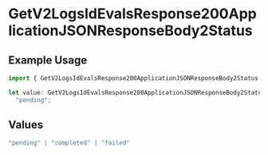 # GetV2LogsIdEvalsResponse200ApplicationJSONResponseBody2Status

## Example Usage

```typescript
import { GetV2LogsIdEvalsResponse200ApplicationJSONResponseBody2Status } from "orq-poc-typescript-multi-env-version/models/operations";

let value: GetV2LogsIdEvalsResponse200ApplicationJSONResponseBody2Status =
  "pending";
```

## Values

```typescript
"pending" | "completed" | "failed"
```